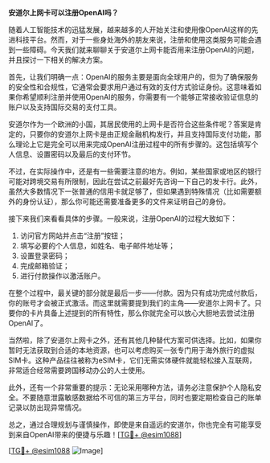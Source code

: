 **安道尔上网卡可以注册OpenAI吗？**

随着人工智能技术的迅猛发展，越来越多的人开始关注和使用像OpenAI这样的先进科技平台。然而，对于一些身处海外的朋友来说，注册和使用这类服务可能会遇到一些障碍。今天我们就来聊聊关于安道尔上网卡能否用来注册OpenAI的问题，并且探讨一下相关的解决方案。

首先，让我们明确一点：OpenAI的服务主要是面向全球用户的，但为了确保服务的安全性和合规性，它通常会要求用户通过有效的支付方式验证身份。这意味着如果你希望顺利注册并使用OpenAI的服务，你需要有一个能够正常接收验证信息的账户以及支持国际交易的支付工具。

安道尔作为一个欧洲的小国，其居民使用的上网卡是否符合这些条件呢？答案是肯定的，只要你的安道尔上网卡是由正规金融机构发行，并且支持国际支付功能，那么理论上它是完全可以用来完成OpenAI注册过程中的所有步骤的。这包括填写个人信息、设置密码以及最后的支付环节。

不过，在实际操作中，还是有一些需要注意的地方。例如，某些国家或地区的银行可能对跨境交易有所限制，因此在尝试之前最好先咨询一下自己的发卡行。此外，虽然大多数情况下一张普通的信用卡就足够了，但如果遇到特殊情况（比如需要额外的身份认证），那么你可能还需要准备更多的文件来证明自己的身份。

接下来我们来看看具体的步骤。一般来说，注册OpenAI的过程大致如下：

1. 访问官方网站并点击“注册”按钮；
2. 填写必要的个人信息，如姓名、电子邮件地址等；
3. 设置登录密码；
4. 完成邮箱验证；
5. 进行付款操作以激活账户。

在整个过程中，最关键的部分就是最后一步——付款。因为只有成功完成付款后，你的账号才会被正式激活。而这里就需要提到我们的主角——安道尔上网卡了。只要你的卡片具备上述提到的所有特性，那么你就完全可以放心大胆地去尝试注册OpenAI了。

当然啦，除了安道尔上网卡之外，还有其他几种替代方案可供选择。比如，如果你暂时无法获取到合适的本地资源，也可以考虑购买一张专门用于海外旅行的虚拟SIM卡。这种产品往往被称为eSIM卡，它们无需实体硬件就能轻松接入互联网，非常适合经常需要跨国移动办公的人士使用。

此外，还有一个非常重要的提示：无论采用哪种方法，请务必注意保护个人隐私安全。不要随意泄露敏感数据给不可信的第三方平台，同时也要定期检查自己的账单记录以防出现异常情况。

总之，通过合理规划与谨慎操作，即使是来自遥远的安道尔，你也完全有可能享受到来自OpenAI带来的便捷与乐趣！[[TG💪+ @esim1088](https://t.me/s/esim1088)]

[[TG💪+ @esim1088](https://t.me/s/esim1088) ![Image](https://i.postimg.cc/4NQfJmqS/Snipaste-2025-05-13-00-14-12.png)]